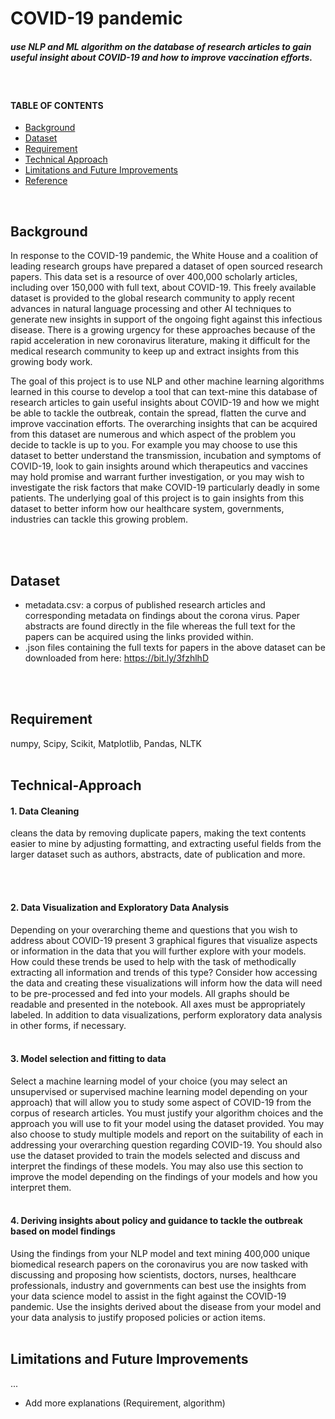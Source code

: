 # COVID-19 pandemic

##### use NLP and ML algorithm on the database of research articles to gain useful insight about COVID-19 and how to improve vaccination efforts.

</br>


#### TABLE OF CONTENTS 
- [Background](#background) 
- [Dataset](#dataset) 
- [Requirement](#requirement)
- [Technical Approach](#Technical-Approach)
- [Limitations and Future Improvements](#Limitations-and-Future-Improvements)
- [Reference](#Reference)  
<br/>

 
## Background
In response to the COVID-19 pandemic, the White House and a coalition of leading research groups have prepared a dataset of open sourced research papers. This data set is a resource of over 400,000 scholarly articles, including over 150,000 with full text, about COVID-19. This freely available dataset is provided to the global research community to apply recent advances in natural language processing and other AI techniques to generate new insights in support of the ongoing fight against this infectious disease. There is a growing urgency for these approaches because of the rapid acceleration in new coronavirus literature, making it difficult for the medical research community to keep up and extract insights from this growing body work. 

The goal of this project is to use NLP and other machine learning algorithms learned in this course to develop a tool that can text-mine this database of research articles to gain useful insights about COVID-19 and how we might be able to tackle the outbreak, contain the spread, flatten the curve and improve vaccination efforts. The overarching insights that can be acquired from this dataset are numerous and which aspect of the problem you decide to tackle is up to you. For example you may choose to use this dataset to better understand the transmission, incubation and symptoms of COVID-19, look to gain insights around which therapeutics and vaccines may hold promise and warrant further investigation, or you may wish to investigate the risk factors that make COVID-19 particularly deadly in some patients. The underlying goal of this project is to gain insights from this dataset to better inform how our healthcare system, governments, industries can tackle this growing problem.

</br> </br> 


## Dataset

- metadata.csv: a corpus of published research articles and corresponding metadata on findings about the corona virus. Paper abstracts are found directly in the file whereas the full text for the papers can be acquired using the links provided within.
- .json files containing the full texts for papers in the above dataset can be downloaded from here: https://bit.ly/3fzhlhD

</br> </br>  
 
 
## Requirement
numpy, Scipy, Scikit, Matplotlib, Pandas, NLTK
</br> </br> 
 
 
## Technical-Approach

#### 1. Data Cleaning 

cleans the data by removing duplicate papers, making the text contents easier to mine by adjusting formatting, and extracting useful fields from the larger dataset such as authors, abstracts, date of publication and more.  


</br> </br> 

#### 2. Data Visualization and Exploratory Data Analysis
Depending on your overarching theme and questions that you wish to address about COVID-19 present 3 graphical figures that visualize aspects or information in the data that you will further explore with your models. How could these trends be used to help with the task of methodically extracting all information and trends of this type? Consider how accessing the data and creating these visualizations will inform how the data will need to be pre-processed and fed into your models. All graphs should be readable and presented in the notebook. All axes must be appropriately labeled. In addition to data visualizations, perform exploratory data analysis in other forms, if necessary.
</br> </br> 

#### 3. Model selection and fitting to data 
Select a machine learning model of your choice (you may select an unsupervised or supervised machine learning model depending on your approach) that will allow you to study some aspect of COVID-19 from the corpus of research articles. You must justify your algorithm choices and the approach you will use to fit your model using the dataset provided. You may also choose to study multiple models and report on the suitability of each in addressing your overarching question regarding COVID-19. You should also use the dataset provided to train the models selected and discuss and interpret the findings of these models. You may also use this section to improve the model depending on the findings of your models and how you interpret them.
</br> </br>


#### 4. Deriving insights about policy and guidance to tackle the outbreak based on model findings 
Using the findings from your NLP model and text mining 400,000 unique biomedical research papers on the coronavirus you are now tasked with discussing and proposing how scientists, doctors, nurses, healthcare professionals, industry and governments can best use the insights from your data science model to assist in the fight against the COVID-19 pandemic. Use the insights derived about the disease from your model and your data analysis to justify proposed policies or action items.
</br> </br>
 
 
## Limitations and Future Improvements
...

* Add more explanations (Requirement, algorithm) 
 

 
 
